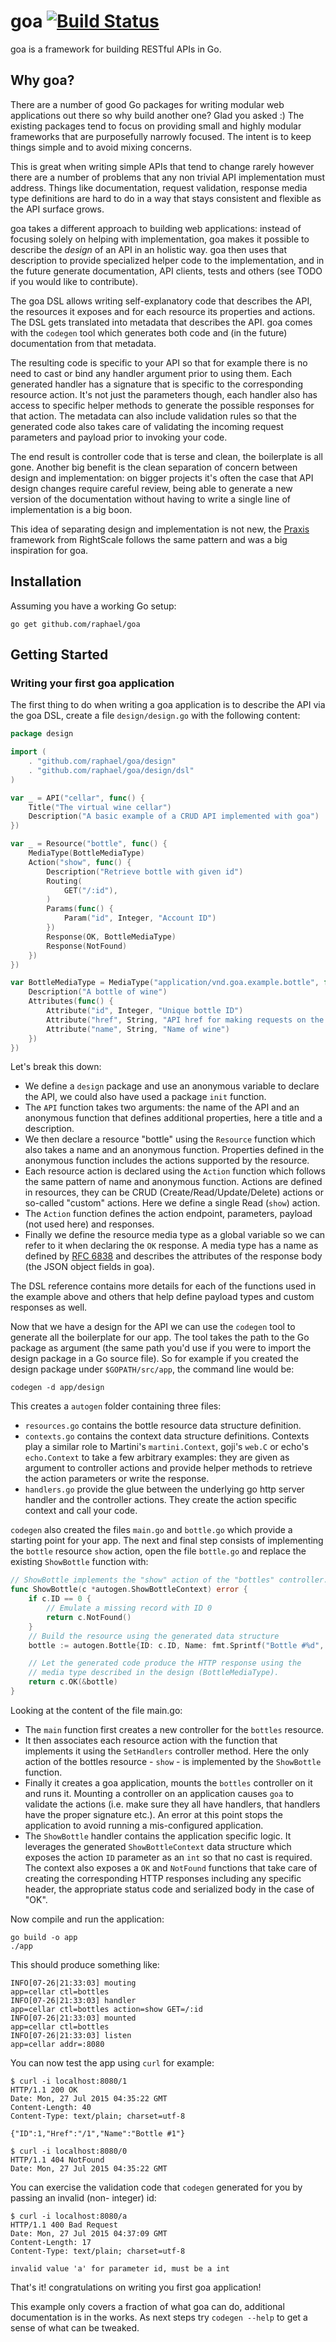 # goa [![Build Status](https://travis-ci.org/raphael/goa.svg)](https://travis-ci.org/raphael/goa)

goa is a framework for building RESTful APIs in Go.

## Why goa?

There are a number of good Go packages for writing modular web
applications out there so why build another one? Glad you asked :)
The existing packages tend to focus on providing small and highly
modular frameworks that are purposefully narrowly focused. The
intent is to keep things simple and to avoid mixing concerns.

This is great when writing simple APIs that tend to change rarely
however there are a number of problems that any non trivial API
implementation must address. Things like documentation, request
validation, response media type definitions are hard to do
in a way that stays consistent and flexible as the API surface
grows.

goa takes a different approach to building web applications: instead of
focusing solely on helping with implementation, goa makes it possible
to describe the *design* of an API in an holistic way. goa then uses that
description to provide specialized helper code to the implementation,
and in the future generate documentation, API clients, tests and others
(see TODO if you would like to contribute).

The goa DSL allows writing self-explanatory code that describes the
API, the resources it exposes and for each resource its properties
and actions. The DSL gets translated into metadata that describes the
API. goa comes with the `codegen` tool which generates both code and
(in the future) documentation from that metadata.

The resulting code is specific to your API so that for example
there is no need to cast or bind any handler argument prior to
using them. Each generated handler has a signature that is specific
to the corresponding resource action. It's not just the parameters
though, each handler also has access to specific helper methods to
generate the possible responses for that action. The metadata can
also include validation rules so that the generated code also takes
care of validating the incoming request parameters and payload prior
to invoking your code.

The end result is controller code that is terse and clean, the
boilerplate is all gone. Another big benefit is the clean separation
of concern between design and implementation: on bigger projects it's
often the case that API design changes require careful review, being
able to generate a new version of the documentation without having to
write a single line of implementation is a big boon.

This idea of separating design and implementation is not new, the
[Praxis](http://praxis-framework.io) framework from RightScale
follows the same pattern and was a big inspiration for goa.

## Installation

Assuming you have a working Go setup:
```
go get github.com/raphael/goa
```

## Getting Started

### Writing your first goa application

The first thing to do when writing a goa application is to describe
the API via the goa DSL, create a file `design/design.go` with the
following content:
```go
package design

import (
	. "github.com/raphael/goa/design"
	. "github.com/raphael/goa/design/dsl"
)

var _ = API("cellar", func() {
	Title("The virtual wine cellar")
	Description("A basic example of a CRUD API implemented with goa")
})

var _ = Resource("bottle", func() {
	MediaType(BottleMediaType)
	Action("show", func() {
		Description("Retrieve bottle with given id")
		Routing(
			GET("/:id"),
		)
		Params(func() {
			Param("id", Integer, "Account ID")
		})
		Response(OK, BottleMediaType)
		Response(NotFound)
	})
})

var BottleMediaType = MediaType("application/vnd.goa.example.bottle", func() {
	Description("A bottle of wine")
	Attributes(func() {
		Attribute("id", Integer, "Unique bottle ID")
		Attribute("href", String, "API href for making requests on the bottle")
		Attribute("name", String, "Name of wine")
	})
})
```
Let's break this down:
* We define a `design` package and use an anonymous variable to declare the API, we could also have
  used a package `init` function.
* The `API` function takes two arguments: the name of the API and an anonymous function that
  defines additional properties, here a title and a description.
* We then declare a resource "bottle" using the `Resource` function which also takes a name and an
  anonymous function. Properties defined in the anonymous function includes the actions supported by
  the resource.
* Each resource action is declared using the `Action` function which follows the same pattern of
  name and anonymous function. Actions are defined in resources, they can be CRUD
  (Create/Read/Update/Delete) actions or so-called "custom" actions. Here we define a single Read
  (`show`) action.
* The `Action` function defines the action endpoint, parameters, payload (not used here) and
  responses.
* Finally we define the resource media type as a global variable so we can refer to it when
  declaring the `OK` response. A media type has a name as defined by [RFC 6838](https://tools.ietf.org/html/rfc6838)
  and describes the attributes of the response body (the JSON object fields in goa).

The DSL reference contains more details for each of the functions used in the example above and
others that help define payload types and custom responses as well.

Now that we have a design for the API we can use the `codegen` tool to generate all the boilerplate
for our app. The tool takes the path to the Go package as argument (the same path you'd use if you
were to import the design package in a Go source file). So for example if you created the design
package under `$GOPATH/src/app`, the command line would be:
```
codegen -d app/design
```
This creates a `autogen` folder containing three files:
* `resources.go` contains the bottle resource data structure definition.
* `contexts.go` contains the context data structure definitions. Contexts play a similar role
  to Martini's `martini.Context`, goji's `web.C` or echo's `echo.Context` to take a few arbitrary
  examples: they are given as argument to controller actions and provide helper methods to
  retrieve the action parameters or write the response.
* `handlers.go` provide the glue between the underlying go http server handler and the controller
  actions. They create the action specific context and call your code.

`codegen` also created the files `main.go` and `bottle.go` which provide a starting point for your
app. The next and final step consists of implementing the `bottle` resource `show` action, open the
 file `bottle.go` and replace the existing `ShowBottle` function with:
```go
// ShowBottle implements the "show" action of the "bottles" controller.
func ShowBottle(c *autogen.ShowBottleContext) error {
	if c.ID == 0 {
		// Emulate a missing record with ID 0
		return c.NotFound()
	}
	// Build the resource using the generated data structure
	bottle := autogen.Bottle{ID: c.ID, Name: fmt.Sprintf("Bottle #%d", c.ID)}

	// Let the generated code produce the HTTP response using the
	// media type described in the design (BottleMediaType).
	return c.OK(&bottle)
}
```
Looking at the content of the file main.go:
* The `main` function first creates a new controller for the `bottles` resource.
* It then associates each resource action with the function that implements it using the
  `SetHandlers` controller method. Here the only action of the bottles resource - `show` - is
  implemented by the `ShowBottle` function.
* Finally it creates a goa application, mounts the `bottles` controller on it and runs it. Mounting
  a controller on an application causes `goa` to validate the actions (i.e. make sure they
  all have handlers, that handlers have the proper signature etc.). An error at this point stops
  the application to avoid running a mis-configured application.
* The `ShowBottle` handler contains the application specific logic. It leverages the generated
  `ShowBottleContext` data structure which exposes the action `ID` parameter as an `int` so that
  no cast is required. The context also exposes a `OK` and `NotFound` functions that take care of
  creating the corresponding HTTP responses including any specific header, the appropriate status
  code and serialized body in the case of "OK".

Now compile and run the application:
```
go build -o app
./app
```
This should produce something like:
```
INFO[07-26|21:33:03] mouting                                  app=cellar ctl=bottles
INFO[07-26|21:33:03] handler                                  app=cellar ctl=bottles action=show GET=/:id
INFO[07-26|21:33:03] mounted                                  app=cellar ctl=bottles
INFO[07-26|21:33:03] listen                                   app=cellar addr=:8080
```
You can now test the app using `curl` for example:
```
$ curl -i localhost:8080/1
HTTP/1.1 200 OK
Date: Mon, 27 Jul 2015 04:35:22 GMT
Content-Length: 40
Content-Type: text/plain; charset=utf-8

{"ID":1,"Href":"/1","Name":"Bottle #1"}

$ curl -i localhost:8080/0
HTTP/1.1 404 NotFound
Date: Mon, 27 Jul 2015 04:35:22 GMT
```
You can exercise the validation code that `codegen` generated for you by passing an invalid (non-
integer) id:
```
$ curl -i localhost:8080/a
HTTP/1.1 400 Bad Request
Date: Mon, 27 Jul 2015 04:37:09 GMT
Content-Length: 17
Content-Type: text/plain; charset=utf-8

invalid value 'a' for parameter id, must be a int
```
That's it! congratulations on writing you first goa application!

This example only covers a fraction of what goa can do, additional documentation is in the works.
As next steps try `codegen --help` to get a sense of what can be tweaked.
